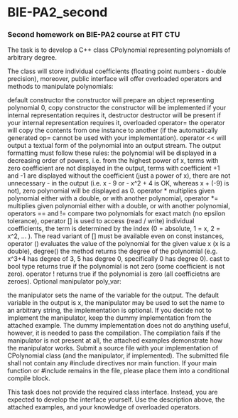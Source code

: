 # BIE-PA2_second
### Second homework on BIE-PA2 course at FIT CTU

The task is to develop a C++ class CPolynomial representing polynomials of arbitrary degree.

The class will store individual coefficients (floating point numbers - double precision), moreover, public interface will offer overloaded operators and methods to manipulate polynomials:

default constructor
the constructor will prepare an object representing polynomial 0,
copy constructor
the constructor will be implemented if your internal representation requires it,
destructor
destructor will be present if your internal representation requires it,
overloaded operator=
the operator will copy the contents from one instance to another (if the automatically generated op= cannot be used with your implementation).
operator <<
will output a textual form of the polynomial into an output stream. The output formatting must follow these rules:
the polynomial will be displayed in a decreasing order of powers, i.e. from the highest power of x,
terms with zero coefficient are not displayed in the output,
terms with coefficient +1 and -1 are displayed without the coefficient (just a power of x),
there are not unnecessary - in the output (i.e. x - 9 or - x^2 + 4 is OK, whereas x + (-9) is not),
zero polynomial will be displayed as 0.
operator *
multiplies given polynomial either with a double, or with another polynomial,
operator *=
multiplies given polynomial either with a double, or with another polynomial,
operators == and !=
compare two polynomials for exact match (no epsilon tolerance),
operator []
is used to access (read / write) individual coefficients, the term is determined by the index (0 = absolute, 1 = x, 2 = x^2, ... ). The read variant of [] must be available even on const instances,
operator ()
evaluates the value of the polynomial for the given value x (x is a double),
degree()
the method returns the degree of the polynomial (e.g. x^3+4 has degree of 3, 5 has degree 0, specifically 0 has degree 0).
cast to bool type
returns true if the polynomial is not zero (some coefficient is not zero).
operator !
returns true if the polynomial is zero (all coefficietns are zeroes).
Optional manipulator poly_var:

the manipulator sets the name of the variable for the output. The default variable in the output is x, the manipulator may be used to set the name to an arbitrary string,
the implementation is optional. If you decide not to implement the manipulator, keep the dummy implementation from the attached example. The dummy implementation does not do anything useful, however, it is needed to pass the compilation. The compilation fails if the manipulator is not present at all,
the attached examples demonstrate how the manipulator works.
Submit a source file with your implementation of CPolynomial class (and the manipulator, if implemented). The submitted file shall not contain any #include directives nor main function. If your main function or #include remains in the file, please place them into a conditional compile block.

This task does not provide the required class interface. Instead, you are expected to develop the interface yourself. Use the description above, the attached examples, and your knowledge of overloaded operators.
